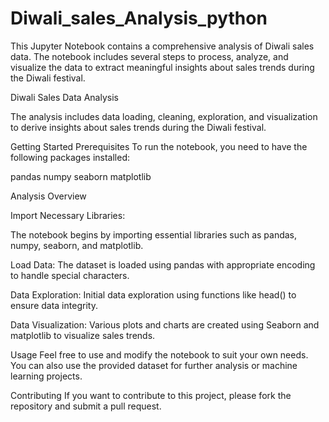 # Diwali_sales_Analysis_python
This Jupyter Notebook contains a comprehensive analysis of Diwali sales data. The notebook includes several steps to process, analyze, and visualize the data to extract meaningful insights about sales trends during the Diwali festival.

Diwali Sales Data Analysis

The analysis includes data loading, cleaning, exploration, and visualization to derive insights about sales trends during the Diwali festival.

Getting Started
Prerequisites
To run the notebook, you need to have the following packages installed:

pandas
numpy
seaborn
matplotlib


Analysis Overview

Import Necessary Libraries:

The notebook begins by importing essential libraries such as pandas, numpy, seaborn, and matplotlib.

Load Data:
The dataset is loaded using pandas with appropriate encoding to handle special characters.

Data Exploration:
Initial data exploration using functions like head() to ensure data integrity.

Data Visualization:
Various plots and charts are created using Seaborn and matplotlib to visualize sales trends.

Usage
Feel free to use and modify the notebook to suit your own needs. You can also use the provided dataset for further analysis or machine learning projects.

Contributing
If you want to contribute to this project, please fork the repository and submit a pull request.
